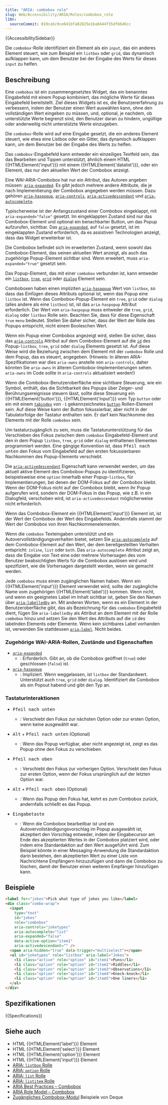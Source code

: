 ```yaml
---
title: "ARIA: combobox role"
slug: Web/Accessibility/ARIA/Roles/combobox_role
l10n:
  sourceCommit: 019ca5c9ce641bfa02825e1ba0444f35dfb646cc
---
```


{{AccessibilitySidebar}}

Die `combobox`-Rolle identifiziert ein Element als ein `input`, das ein anderes Element steuert, wie zum Beispiel ein `listbox` oder `grid`, das dynamisch aufklappen kann, um dem Benutzer bei der Eingabe des Werts für dieses `input` zu helfen.

## Beschreibung

Eine `combobox` ist ein zusammengesetztes Widget, das ein benanntes Eingabefeld mit einem Popup kombiniert, das mögliche Werte für dieses Eingabefeld bereitstellt. Ziel dieses Widgets ist es, die Benutzererfahrung zu verbessern, indem der Benutzer einen Wert auswählen kann, ohne den vollständigen Wert eingeben zu müssen, und, optional, je nachdem, ob unterstützte Werte begrenzt sind, den Benutzer daran zu hindern, ungültige oder anderweitig nicht unterstützte Werte einzugeben.

Die `combobox`-Rolle wird auf eine Eingabe gesetzt, die ein anderes Element steuert, wie etwa eine Listbox oder ein Gitter, das dynamisch aufklappen kann, um dem Benutzer bei der Eingabe des Werts zu helfen.

Das `combobox`-Eingabefeld kann entweder ein einzeiliges Textfeld sein, das das Bearbeiten und Tippen unterstützt, ähnlich einem HTML {{HTMLElement('input')}} mit einem {{HTMLElement('datalist')}}, oder ein Element, das nur den aktuellen Wert der Combobox anzeigt.

Eine WAI-ARIA-Combobox hat nur ein Attribut, das Autoren angeben müssen: [`aria-expanded`](/de/docs/Web/Accessibility/ARIA/Attributes/aria-expanded). Es gibt jedoch mehrere andere Attribute, die je nach Implementierung der Combobox angegeben werden müssen. Dazu gehören [`aria-haspopup`](/de/docs/Web/Accessibility/ARIA/Attributes/aria-haspopup), [`aria-controls`](/de/docs/Web/Accessibility/ARIA/Attributes/aria-controls), [`aria-activedescendant`](/de/docs/Web/Accessibility/ARIA/Attributes/aria-activedescendant) und [`aria-autocomplete`](/de/docs/Web/Accessibility/ARIA/Attributes/aria-autocomplete).

Typischerweise ist der Anfangszustand einer Combobox eingeklappt, mit `aria-expanded="false"` gesetzt. Im eingeklappten Zustand sind nur das Combobox-Element und optional ein benachbarter Button, um das Popup aufzurufen, sichtbar. Das [`aria-expanded`](/de/docs/Web/Accessibility/ARIA/Attributes/aria-expanded), auf `false` gesetzt, ist im eingeklappten Zustand erforderlich, da es assistiven Technologien anzeigt, dass das Widget erweiterbar ist.

Die Combobox befindet sich im erweiterten Zustand, wenn sowohl das Combobox-Element, das seinen aktuellen Wert anzeigt, als auch das zugehörige Popup-Element sichtbar sind. Wenn erweitert, muss `aria-expanded="true"` gesetzt sein.

Das Popup-Element, das mit einer `combobox` verbunden ist, kann entweder ein [`listbox`](/de/docs/Web/Accessibility/ARIA/Roles/listbox_role), [`tree`](/de/docs/Web/Accessibility/ARIA/Roles/tree_role), [`grid`](/de/docs/Web/Accessibility/ARIA/Roles/grid_role) oder [`dialog`](/de/docs/Web/Accessibility/ARIA/Roles/dialog_role) Element sein.

Comboboxen haben einen impliziten [`aria-haspopup`](/de/docs/Web/Accessibility/ARIA/Attributes/aria-haspopup) Wert von `listbox`, so dass das Einfügen dieses Attributs optional ist, wenn das Popup eine `listbox` ist. Wenn das Combobox-Popup-Element ein `tree`, `grid` oder `dialog` (alles andere als eine `listbox`) ist, ist das `aria-haspopup` Attribut erforderlich. Der Wert von `aria-haspopup` muss entweder die `tree`, `grid`, `dialog` oder `listbox` Rolle sein. Beachten Sie, dass für diese Eigenschaft `true` `menu` bedeutet. Stellen Sie daher sicher, dass der Wert der Rolle des Popups entspricht, nicht einem Booleschen Wert.

Wenn ein Popup einer Combobox angezeigt wird, stellen Sie sicher, dass das [`aria-controls`](/de/docs/Web/Accessibility/ARIA/Attributes/aria-controls) Attribut auf dem Combobox-Element auf die [`id`](/de/docs/Web/HTML/Global_attributes#id) des Popup-`listbox`, `tree`, `grid` oder `dialog` Elements gesetzt ist. Auf diese Weise wird die Beziehung zwischen dem Element mit der `combobox` Rolle und dem Popup, das es steuert, angegeben. (Hinweis: In älteren ARIA-Spezifikationen war dies `aria-owns` anstelle von `aria-controls`, daher könnten Sie `aria-owns` in älteren Combobox-Implementierungen sehen. `aria-owns` im Code sollte in `aria-controls` aktualisiert werden!)

Wenn die Combobox-Benutzeroberfläche eine sichtbare Steuerung, wie ein Symbol, enthält, das die Sichtbarkeit des Popups über Zeiger- und Berührungsereignisse steuern lässt, sollte diese Steuerung ein {{HTMLElement('button')}}, {{HTMLElement('input')}} vom Typ `button` oder ein mit einem [`tabindex`](/de/docs/Web/HTML/Global_attributes#tabindex) von `-1` gekennzeichnetes [`button`](/de/docs/Web/Accessibility/ARIA/Roles/button_role) Rollen-Element sein. Auf diese Weise kann der Button fokussierbar, aber nicht in der Tabulatorfolge der Tastatur enthalten sein. Er darf kein Nachkomme des Elements mit der Rolle `combobox` sein.

Um tastaturzugänglich zu sein, muss die Tastaturunterstützung für das Verschieben des Fokus zwischen dem `combobox` Eingabefeld-Element und den in dem Popup `listbox`, `tree`, `grid` oder `dialog` enthaltenen Elementen programmiert werden. Eine gängige Konvention ist, dass <kbd>Pfeil nach unten</kbd> den Fokus vom Eingabefeld auf den ersten fokussierbaren Nachkommen des Popup-Elements verschiebt.

Die [`aria-activedescendant`](/de/docs/Web/Accessibility/ARIA/Attributes/aria-activedescendant) Eigenschaft kann verwendet werden, um das aktuell aktive Element des Combobox-Popups zu identifizieren, beispielsweise eine `option` innerhalb einer Popup-`listbox`, für Implementierungen, bei denen der DOM-Fokus auf der Combobox bleibt. Wenn der DOM-Fokus nicht auf der Combobox bleibt, wenn ihr Popup aufgerufen wird, sondern der DOM-Fokus in das Popup, wie z.B. in ein Dialogfeld, verschoben wird, ist `aria-activedescendant` möglicherweise nicht erforderlich.

Wenn das Combobox-Element ein {{HTMLElement('input')}} Element ist, ist der Wert der Combobox der Wert des Eingabefelds. Andernfalls stammt der Wert der Combobox von ihren Nachkommenelementen.

Wenn die `combobox` Texteingaben unterstützt und ein Autovervollständigungsverhalten bietet, setzen Sie [`aria-autocomplete`](/de/docs/Web/Accessibility/ARIA/Attributes/aria-autocomplete) auf dem Combobox-Element auf den Wert, der dem bereitgestellten Verhalten entspricht: `inline`, `list` oder `both`. Das `aria-autocomplete` Attribut zeigt an, dass die Eingabe von Text eine oder mehrere Vorhersagen des vom Benutzer beabsichtigten Werts für die Combobox auslösen wird und spezifiziert, wie die Vorhersagen dargestellt werden, wenn sie gemacht werden.

Jede `combobox` muss einen zugänglichen Namen haben. Wenn ein {{HTMLElement('input')}} Element verwendet wird, sollte der zugängliche Name vom zugehörigen {{HTMLElement('label')}} kommen. Wenn nicht, und wenn ein geeignetes Label im Inhalt sichtbar ist, geben Sie den Namen über [`aria-labelledby`](/de/docs/Web/Accessibility/ARIA/Attributes/aria-labelledby) an. Mit anderen Worten, wenn es ein Element in der Benutzeroberfläche gibt, das als Bezeichnung für das `combobox` Eingabefeld dient, fügen Sie `aria-labelledby` als Attribut an dem Element mit der Rolle `combobox` hinzu und setzen Sie den Wert des Attributs auf die `id` des labelnden Elements oder Elemente. Wenn kein sichtbares Label vorhanden ist, verwenden Sie stattdessen [`aria-label`](/de/docs/Web/Accessibility/ARIA/Attributes/aria-label). Nicht beides.

### Zugehörige WAI-ARIA-Rollen, Zustände und Eigenschaften

- [`aria-expanded`](/de/docs/Web/Accessibility/ARIA/Attributes/aria-expanded)
  - : Erforderlich. Gibt an, ob die Combobox geöffnet (`true`) oder geschlossen (`false`) ist.
- [`aria-haspopup`](/de/docs/Web/Accessibility/ARIA/Attributes/aria-haspopup)
  - : Impliziert. Wenn weggelassen, ist `listbox` der Standardwert. Unterstützt auch `tree`, `grid` oder `dialog`. Identifiziert die Combobox als ein Popout habend und gibt den Typ an.

### Tastaturinteraktionen

- <kbd>Pfeil nach unten</kbd>

  - : Verschiebt den Fokus zur nächsten Option oder zur ersten Option, wenn keine ausgewählt war.

- <kbd>Alt</kbd> + <kbd>Pfeil nach unten</kbd> (Optional)

  - : Wenn das Popup verfügbar, aber nicht angezeigt ist, zeigt es das Popup ohne den Fokus zu verschieben.

- <kbd>Pfeil nach oben</kbd>

  - : Verschiebt den Fokus zur vorherigen Option. Verschiebt den Fokus zur ersten Option, wenn der Fokus ursprünglich auf der letzten Option war.

- <kbd>Alt</kbd> + <kbd>Pfeil nach oben</kbd> (Optional)

  - : Wenn das Popup den Fokus hat, kehrt es zum Combobox zurück, andernfalls schließt es das Popup.

- <kbd>Eingabetaste</kbd>
  - : Wenn die Combobox bearbeitbar ist und ein Autovervollständigungsvorschlag im Popup ausgewählt ist, akzeptiert den Vorschlag entweder, indem der Eingabecursor am Ende des akzeptierten Wertes in der Combobox platziert wird, oder indem eine Standardaktion auf den Wert ausgeführt wird. Zum Beispiel könnte in einer Messaging-Anwendung die Standardaktion darin bestehen, den akzeptierten Wert zu einer Liste von Nachrichtene Empfängern hinzuzufügen und dann die Combobox zu löschen, damit der Benutzer einen weiteren Empfänger hinzufügen kann.

## Beispiele

```html
<label for="jokes">Pick what type of jokes you like</label>
<div class="combo-wrap">
  <input
    type="text"
    id="jokes"
    role="combobox"
    aria-controls="joketypes"
    aria-autocomplete="list"
    aria-expanded="false"
    data-active-option="item1"
    aria-activedescendant="" />
  <span aria-hidden="true" data-trigger="multiselect"></span>
  <ul id="joketypes" role="listbox" aria-label="Jokes">
    <li class="active" role="option" id="item1">Puns</li>
    <li class="option" role="option" id="item2">Riddles</li>
    <li class="option" role="option" id="item3">Observations</li>
    <li class="option" role="option" id="item4">Knock-knock</li>
    <li class="option" role="option" id="item5">One liners</li>
  </ul>
</div>
```

## Spezifikationen

{{Specifications}}

## Siehe auch

- HTML {{HTMLElement('label')}} Element
- HTML {{HTMLElement('select')}} Element
- HTML {{HTMLElement('option')}} Element
- HTML {{HTMLElement('input')}} Element
- [ARIA: `listbox` Rolle](/de/docs/Web/Accessibility/ARIA/Roles/listbox_role)
- [ARIA: `option` Rolle](/de/docs/Web/Accessibility/ARIA/Roles/option_role)
- [ARIA: `list` Rolle](/de/docs/Web/Accessibility/ARIA/Roles/list_role)
- [ARIA: `listitem` Rolle](/de/docs/Web/Accessibility/ARIA/Roles/listitem_role)
- [ARIA Best Practices – Combobox](https://www.w3.org/WAI/ARIA/apg/patterns/combobox/)
- [ARIA Role Model – Combobox](https://www.w3.org/TR/wai-aria-1.2/#combobox)
- [Zugängliches Combobox-Modul](https://dequelabs.github.io/combobo/demo/) Beispiele von Deque
